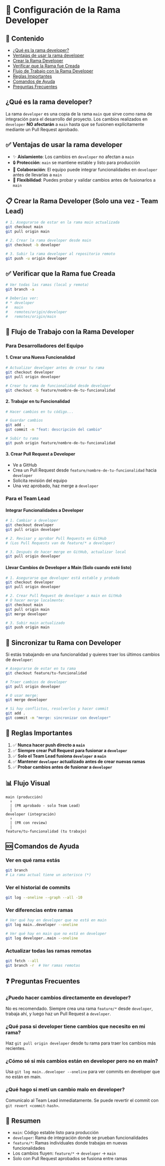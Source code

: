 # 🔧 Configuración de la Rama Developer

## 📑 Contenido

- [¿Qué es la rama developer?](#qué-es-la-rama-developer)
- [Ventajas de usar la rama developer](#-ventajas-de-usar-la-rama-developer)
- [Crear la Rama Developer](#-crear-la-rama-developer-solo-una-vez---team-lead)
- [Verificar que la Rama fue Creada](#-verificar-que-la-rama-fue-creada)
- [Flujo de Trabajo con la Rama Developer](#-flujo-de-trabajo-con-la-rama-developer)
- [Reglas Importantes](#-reglas-importantes)
- [Comandos de Ayuda](#-comandos-de-ayuda)
- [Preguntas Frecuentes](#-preguntas-frecuentes)

## ¿Qué es la rama developer?

La rama `developer` es una copia de la rama `main` que sirve como rama de integración para el desarrollo del proyecto. Los cambios realizados en `developer` **NO afectarán** a `main` hasta que se fusionen explícitamente mediante un Pull Request aprobado.

## ✅ Ventajas de usar la rama developer

- ✨ **Aislamiento**: Los cambios en `developer` no afectan a `main`
- 🔒 **Protección**: `main` se mantiene estable y listo para producción
- 🤝 **Colaboración**: El equipo puede integrar funcionalidades en `developer` antes de llevarlas a `main`
- 🔄 **Flexibilidad**: Puedes probar y validar cambios antes de fusionarlos a `main`

## 📋 Crear la Rama Developer (Solo una vez - Team Lead)

```bash
# 1. Asegurarse de estar en la rama main actualizada
git checkout main
git pull origin main

# 2. Crear la rama developer desde main
git checkout -b developer

# 3. Subir la rama developer al repositorio remoto
git push -u origin developer
```

## ✅ Verificar que la Rama fue Creada

```bash
# Ver todas las ramas (local y remota)
git branch -a

# Deberías ver:
# * developer
#   main
#   remotes/origin/developer
#   remotes/origin/main
```

## 🚀 Flujo de Trabajo con la Rama Developer

### Para Desarrolladores del Equipo

#### 1. **Crear una Nueva Funcionalidad**
```bash
# Actualizar developer antes de crear tu rama
git checkout developer
git pull origin developer

# Crear tu rama de funcionalidad desde developer
git checkout -b feature/nombre-de-tu-funcionalidad
```

#### 2. **Trabajar en tu Funcionalidad**
```bash
# Hacer cambios en tu código...

# Guardar cambios
git add .
git commit -m "feat: descripción del cambio"

# Subir tu rama
git push origin feature/nombre-de-tu-funcionalidad
```

#### 3. **Crear Pull Request a Developer**
- Ve a GitHub
- Crea un Pull Request desde `feature/nombre-de-tu-funcionalidad` hacia `developer`
- Solicita revisión del equipo
- Una vez aprobado, haz merge a `developer`

### Para el Team Lead

#### **Integrar Funcionalidades a Developer**
```bash
# 1. Cambiar a developer
git checkout developer
git pull origin developer

# 2. Revisar y aprobar Pull Requests en GitHub
# (Los Pull Requests van de feature/* a developer)

# 3. Después de hacer merge en GitHub, actualizar local
git pull origin developer
```

#### **Llevar Cambios de Developer a Main** (Solo cuando esté listo)
```bash
# 1. Asegurarse que developer está estable y probado
git checkout developer
git pull origin developer

# 2. Crear Pull Request de developer a main en GitHub
# O hacer merge localmente:
git checkout main
git pull origin main
git merge developer

# 3. Subir main actualizado
git push origin main
```

## 🔄 Sincronizar tu Rama con Developer

Si estás trabajando en una funcionalidad y quieres traer los últimos cambios de `developer`:

```bash
# Asegurarse de estar en tu rama
git checkout feature/tu-funcionalidad

# Traer cambios de developer
git pull origin developer

# O usar merge:
git merge developer

# Si hay conflictos, resolverlos y hacer commit
git add .
git commit -m "merge: sincronizar con developer"
```

## 🎯 Reglas Importantes

1. ✅ **Nunca hacer push directo a `main`**
2. ✅ **Siempre crear Pull Request para fusionar a `developer`**
3. ✅ **Solo el Team Lead fusiona `developer` a `main`**
4. ✅ **Mantener `developer` actualizado antes de crear nuevas ramas**
5. ✅ **Probar cambios antes de fusionar a `developer`**

## 📊 Flujo Visual

```
main (producción)
  ↑
  | (PR aprobado - solo Team Lead)
  |
developer (integración)
  ↑
  | (PR con review)
  |
feature/tu-funcionalidad (tu trabajo)
```

## 🆘 Comandos de Ayuda

### Ver en qué rama estás
```bash
git branch
# La rama actual tiene un asterisco (*)
```

### Ver el historial de commits
```bash
git log --oneline --graph --all -10
```

### Ver diferencias entre ramas
```bash
# Ver qué hay en developer que no está en main
git log main..developer --oneline

# Ver qué hay en main que no está en developer
git log developer..main --oneline
```

### Actualizar todas las ramas remotas
```bash
git fetch --all
git branch -r  # Ver ramas remotas
```

## ❓ Preguntas Frecuentes

### ¿Puedo hacer cambios directamente en developer?
No es recomendado. Siempre crea una rama `feature/*` desde `developer`, trabaja ahí, y luego haz un Pull Request a `developer`.

### ¿Qué pasa si developer tiene cambios que necesito en mi rama?
Haz `git pull origin developer` desde tu rama para traer los cambios más recientes.

### ¿Cómo sé si mis cambios están en developer pero no en main?
Usa `git log main..developer --oneline` para ver commits en developer que no están en main.

### ¿Qué hago si metí un cambio malo en developer?
Comunícalo al Team Lead inmediatamente. Se puede revertir el commit con `git revert <commit-hash>`.

## 📝 Resumen

- `main`: Código estable listo para producción
- `developer`: Rama de integración donde se prueban funcionalidades
- `feature/*`: Ramas individuales donde trabajas en nuevas funcionalidades
- Los cambios fluyen: `feature/*` → `developer` → `main`
- Solo con Pull Request aprobados se fusiona entre ramas
